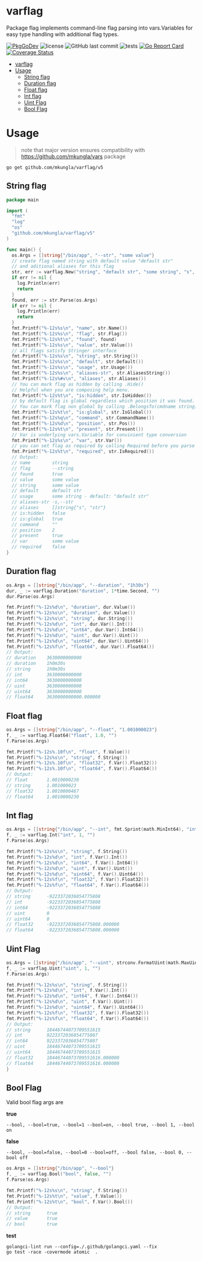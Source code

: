 # varflag

Package flag implements command-line flag parsing into vars.Variables for easy type handling with additional flag types.

[![PkgGoDev](https://pkg.go.dev/badge/github.com/mkungla/varflag/v5)](https://pkg.go.dev/github.com/mkungla/varflag/v5)
![license](https://img.shields.io/github/license/mkungla/varflag)
![GitHub last commit](https://img.shields.io/github/last-commit/mkungla/varflag)
![tests](https://github.com/mkungla/varflag/workflows/test/badge.svg)
[![Go Report Card](https://goreportcard.com/badge/github.com/mkungla/varflag)](https://goreportcard.com/report/github.com/mkungla/varflag)
[![Coverage Status](https://coveralls.io/repos/github/mkungla/varflag/badge.svg?branch=main)](https://coveralls.io/github/mkungla/varflag?branch=main)

- [varflag](#varflag)
- [Usage](#usage)
  - [String flag](#string-flag)
  - [Duration flag](#duration-flag)
  - [Float flag](#float-flag)
  - [Int flag](#int-flag)
  - [Uint Flag](#uint-flag)
  - [Bool Flag](#bool-flag)

# Usage

> note that major version ensures compatibility with
> https://github.com/mkungla/vars package

`go get github.com/mkungla/varflag/v5`

## String flag

```go
package main

import (
  "fmt"
  "log"
  "os"
  "github.com/mkungla/varflag/v5"
)

func main() {
  os.Args = []string{"/bin/app", "--str", "some value"}
  // create flag named string with default value "default str"
  // and aditional aliases for this flag
  str, err := varflag.New("string", "default str", "some string", "s", "str")
  if err != nil {
    log.Println(err)
    return
  }
  found, err := str.Parse(os.Args)
  if err != nil {
    log.Println(err)
    return
  }
  fmt.Printf("%-12s%s\n", "name", str.Name())
  fmt.Printf("%-12s%s\n", "flag", str.Flag())
  fmt.Printf("%-12s%t\n", "found", found)
  fmt.Printf("%-12s%s\n", "value", str.Value())
  // all flags satisfy Stringer interface
  fmt.Printf("%-12s%s\n", "string", str.String())
  fmt.Printf("%-12s%s\n", "default", str.Default())
  fmt.Printf("%-12s%s\n", "usage", str.Usage())
  fmt.Printf("%-12s%s\n", "aliases-str", str.AliasesString())
  fmt.Printf("%-12s%#v\n", "aliases", str.Aliases())
  // You can mark flag as hidden by calling .Hide()
  // Helpful when you are composing help menu.
  fmt.Printf("%-12s%t\n", "is:hidden", str.IsHidden())
  // by default flag is global regardless which position it was found.
  // You can mark flag non global by calling .BelongsTo(cmdname string).
  fmt.Printf("%-12s%t\n", "is:global", str.IsGlobal())
  fmt.Printf("%-12s%q\n", "command", str.CommandName())
  fmt.Printf("%-12s%d\n", "position", str.Pos())
  fmt.Printf("%-12s%t\n", "present", str.Present())
  // Var is underlying vars.Variable for convinient type conversion
  fmt.Printf("%-12s%s\n", "var", str.Var())
  // you can set flag as required by calling Required before you parse flags.
  fmt.Printf("%-12s%t\n", "required", str.IsRequired())
  // Output:
  // name        string
  // flag        --string
  // found       true
  // value       some value
  // string      some value
  // default     default str
  // usage       some string - default: "default str"
  // aliases-str -s,--str
  // aliases     []string{"s", "str"}
  // is:hidden   false
  // is:global   true
  // command     ""
  // position    2
  // present     true
  // var         some value
  // required    false
}
```

## Duration flag

```go
os.Args = []string{"/bin/app", "--duration", "1h30s"}
dur, _ := varflag.Duration("duration", 1*time.Second, "")
dur.Parse(os.Args)

fmt.Printf("%-12s%d\n", "duration", dur.Value())
fmt.Printf("%-12s%s\n", "duration", dur.Value())
fmt.Printf("%-12s%s\n", "string", dur.String())
fmt.Printf("%-12s%d\n", "int", dur.Var().Int())
fmt.Printf("%-12s%d\n", "int64", dur.Var().Int64())
fmt.Printf("%-12s%d\n", "uint", dur.Var().Uint())
fmt.Printf("%-12s%d\n", "uint64", dur.Var().Uint64())
fmt.Printf("%-12s%f\n", "float64", dur.Var().Float64())
// Output:
// duration    3630000000000
// duration    1h0m30s
// string      1h0m30s
// int         3630000000000
// int64       3630000000000
// uint        3630000000000
// uint64      3630000000000
// float64     3630000000000.000000
```

## Float flag

```go
os.Args = []string{"/bin/app", "--float", "1.001000023"}
f, _ := varflag.Float64("float", 1.0, "")
f.Parse(os.Args)

fmt.Printf("%-12s%.10f\n", "float", f.Value())
fmt.Printf("%-12s%s\n", "string", f.String())
fmt.Printf("%-12s%.10f\n", "float32", f.Var().Float32())
fmt.Printf("%-12s%.10f\n", "float64", f.Var().Float64())
// Output:
// float       1.0010000230
// string      1.001000023
// float32     1.0010000467
// float64     1.0010000230
```

## Int flag

```go
os.Args = []string{"/bin/app", "--int", fmt.Sprint(math.MinInt64), "int64"}
f, _ := varflag.Int("int", 1, "")
f.Parse(os.Args)

fmt.Printf("%-12s%s\n", "string", f.String())
fmt.Printf("%-12s%d\n", "int", f.Var().Int())
fmt.Printf("%-12s%d\n", "int64", f.Var().Int64())
fmt.Printf("%-12s%d\n", "uint", f.Var().Uint())
fmt.Printf("%-12s%d\n", "uint64", f.Var().Uint64())
fmt.Printf("%-12s%f\n", "float32", f.Var().Float32())
fmt.Printf("%-12s%f\n", "float64", f.Var().Float64())
// Output:
// string      -9223372036854775808
// int         -9223372036854775808
// int64       -9223372036854775808
// uint        0
// uint64      0
// float32     -9223372036854775808.000000
// float64     -9223372036854775808.000000
```

## Uint Flag

```go
os.Args = []string{"/bin/app", "--uint", strconv.FormatUint(math.MaxUint64, 10), "uint64"}
f, _ := varflag.Uint("uint", 1, "")
f.Parse(os.Args)

fmt.Printf("%-12s%s\n", "string", f.String())
fmt.Printf("%-12s%d\n", "int", f.Var().Int())
fmt.Printf("%-12s%d\n", "int64", f.Var().Int64())
fmt.Printf("%-12s%d\n", "uint", f.Var().Uint())
fmt.Printf("%-12s%d\n", "uint64", f.Var().Uint64())
fmt.Printf("%-12s%f\n", "float32", f.Var().Float32())
fmt.Printf("%-12s%f\n", "float64", f.Var().Float64())
// Output:
// string      18446744073709551615
// int         9223372036854775807
// int64       9223372036854775807
// uint        18446744073709551615
// uint64      18446744073709551615
// float32     18446744073709551616.000000
// float64     18446744073709551616.000000
}
```

## Bool Flag

Valid bool flag args are

**true**

`--bool, --bool=true, --bool=1 --bool=on, --bool true, --bool 1, --bool on`

**false**

`--bool, --bool=false, --bool=0 --bool=off, --bool false, --bool 0, --bool off`

```go
os.Args = []string{"/bin/app", "--bool"}
f, _ := varflag.Bool("bool", false, "")
f.Parse(os.Args)

fmt.Printf("%-12s%s\n", "string", f.String())
fmt.Printf("%-12s%t\n", "value", f.Value())
fmt.Printf("%-12s%t\n", "bool", f.Var().Bool())
// Output:
// string      true
// value       true
// bool        true
```

**test**

```
golangci-lint run --config=./.github/golangci.yaml --fix
go test -race -covermode atomic  .
```
